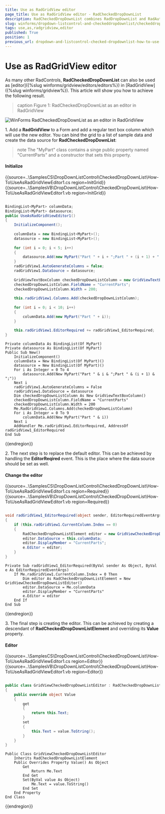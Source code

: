 ```yaml
---
title: Use as RadGridView editor
page_title: Use as RadGridView editor - RadCheckedDropDownList
description: RadCheckedDropDownList combines RadDropDownList and RadAutoCompleteBox in order to provide functionality to check items in the drop down area and tokenize them in the text area. 
slug: winforms/dropdown-listcontrol-and-checkeddropdownlist/checkeddropdownlist/how-to/use-as-radgridview-editor
tags: use,as,radgridview,editor
published: True
position: 1
previous_url: dropdown-and-listcontrol-checked-dropdownlist-how-to-use-as-radgridview-editor
---
```


# Use as RadGridView editor
 
As many other RadControls, __RadCheckedDropDownList__ can also be used as [editor]({%slug winforms/gridview/editors/editors%}) in [RadGridView]({%slug winforms/gridview%}). This article will show you how to achieve the following result.

>caption Figure 1: RadCheckedDropDownList as an editor in RadGridView 

![WinForms RadCheckedDropDownList as an editor in RadGridView](images/dropdown-and-listcontrol-checkeddropdownlist-how-to-use-as-radgridview-editor001.png)

1\. Add a __RadGridView__ to a Form and add a regular text box column which will use the new editor. You can bind the grid to a list of sample data and create the data source for __RadCheckedDropDownList__:
        
>note The "MyPart" class contains a singe public property named "CurrentParts" and a constructor that sets this property.
>

#### Initialize 

{{source=..\SamplesCS\DropDownListControl\CheckedDropDownList\How-To\UseAsRadGridViewEditor1.cs region=InitGrid}} 
{{source=..\SamplesVB\DropDownListControl\CheckedDropDownList\How-To\UseAsRadGridViewEditor1.vb region=InitGrid}} 

````C#
        
BindingList<MyPart> columnData;
BindingList<MyPart> datasource;
public UseAsRadGridViewEditor1()
{
    InitializeComponent();
    
    columnData = new BindingList<MyPart>();
    datasource = new BindingList<MyPart>();
    
    for (int i = 0; i < 5; i++)
    {
        datasource.Add(new MyPart("Part " + i + ";Part " + (i + 1) + ";"));
    }
    radGridView1.AutoGenerateColumns = false;
    radGridView1.DataSource = datasource;
    
    GridViewTextBoxColumn checkedDropDownListColumn = new GridViewTextBoxColumn();
    checkedDropDownListColumn.FieldName = "CurrentParts";
    checkedDropDownListColumn.Width = 200;
    
    this.radGridView1.Columns.Add(checkedDropDownListColumn);
    
    for (int i = 0; i < 10; i++)
    {
        columnData.Add(new MyPart("Part " + i));
    }
    
    this.radGridView1.EditorRequired += radGridView1_EditorRequired;
}

````
````VB.NET
Private columnData As BindingList(Of MyPart)
Private datasource As BindingList(Of MyPart)
Public Sub New()
    InitializeComponent()
    columnData = New BindingList(Of MyPart)()
    datasource = New BindingList(Of MyPart)()
    For i As Integer = 0 To 4
        datasource.Add(New MyPart("Part " & i & ";Part " & (i + 1) & ";"))
    Next i
    radGridView1.AutoGenerateColumns = False
    radGridView1.DataSource = datasource
    Dim checkedDropDownListColumn As New GridViewTextBoxColumn()
    checkedDropDownListColumn.FieldName = "CurrentParts"
    checkedDropDownListColumn.Width = 200
    Me.RadGridView1.Columns.Add(checkedDropDownListColumn)
    For i As Integer = 0 To 9
        columnData.Add(New MyPart("Part " & i))
    Next i
    AddHandler Me.radGridView1.EditorRequired, AddressOf radGridView1_EditorRequired
End Sub

````

{{endregion}} 
 
2\. The next step is to replace the default editor. This can be achieved by handling the __EditorReqired__ event. This is the place where the data source should be set as well.  

#### Change the editor 

{{source=..\SamplesCS\DropDownListControl\CheckedDropDownList\How-To\UseAsRadGridViewEditor1.cs region=Required}} 
{{source=..\SamplesVB\DropDownListControl\CheckedDropDownList\How-To\UseAsRadGridViewEditor1.vb region=Required}} 

````C#
    
void radGridView1_EditorRequired(object sender, EditorRequiredEventArgs e)
{
    if (this.radGridView1.CurrentColumn.Index == 0)
    {
        RadCheckedDropDownListElement editor = new GridViewCheckedDropDownListEditor();
        editor.DataSource = this.columnData;
        editor.DisplayMember = "CurrentParts";
        e.Editor = editor;
    }
}

````
````VB.NET
Private Sub radGridView1_EditorRequired(ByVal sender As Object, ByVal e As EditorRequiredEventArgs)
    If Me.radGridView1.CurrentColumn.Index = 0 Then
        Dim editor As RadCheckedDropDownListElement = New GridViewCheckedDropDownListEditor()
        editor.DataSource = Me.columnData
        editor.DisplayMember = "CurrentParts"
        e.Editor = editor
    End If
End Sub

````

{{endregion}} 
 
3\. The final step is creating the editor. This can be achieved by creating a descendant of __RadCheckedDropDownListElement__ and overriding its __Value__ property.

#### Editor 

{{source=..\SamplesCS\DropDownListControl\CheckedDropDownList\How-To\UseAsRadGridViewEditor1.cs region=Editor}} 
{{source=..\SamplesVB\DropDownListControl\CheckedDropDownList\How-To\UseAsRadGridViewEditor1.vb region=Editor}} 

````C#
        
public class GridViewCheckedDropDownListEditor : RadCheckedDropDownListElement
{
    public override object Value
    {
        get
        {
            return this.Text;
        }
        set
        {
            this.Text = value.ToString();
        }
    }
}

````
````VB.NET
Public Class GridViewCheckedDropDownListEditor
    Inherits RadCheckedDropDownListElement
    Public Overrides Property Value() As Object
        Get
            Return Me.Text
        End Get
        Set(ByVal value As Object)
            Me.Text = value.ToString()
        End Set
    End Property
End Class

````

{{endregion}} 



